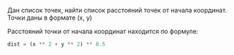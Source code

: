Дан список точек, найти список расстояний точек от начала координат.  
Точки даны в формате (x, y)

Расстояний точки от начала координат находится по формуле:
```python
dist = (x ** 2 + y ** 2) ** 0.5
```